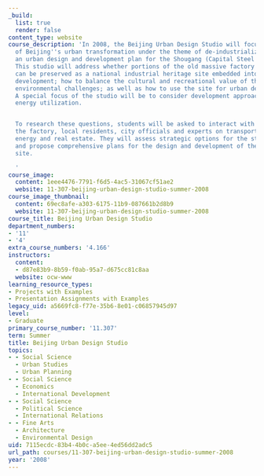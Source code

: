 ```yaml
---
_build:
  list: true
  render: false
content_type: website
course_description: 'In 2008, the Beijing Urban Design Studio will focus on the issue
  of Beijing''s urban transformation under the theme of de-industrialization, by preparing
  an urban design and development plan for the Shougang (Capital Steel Factory) site.
  This studio will address whether portions of the old massive factory infrastructure
  can be preserved as a national industrial heritage site embedded into future new
  development; how to balance the cultural and recreational value of the site with
  environmental challenges; as well as how to use the site for urban development.
  A special focus of the studio will be to consider development approaches that minimize
  energy utilization.


  To research these questions, students will be asked to interact with clients from
  the factory, local residents, city officials and experts on transportation, environment,
  energy and real estate. They will assess strategic options for the steel factory
  and propose comprehensive plans for the design and development of the brownfield
  site.

  '
course_image:
  content: 1eee4476-7791-f6d5-4ac5-31067cf51ae2
  website: 11-307-beijing-urban-design-studio-summer-2008
course_image_thumbnail:
  content: 69ec8afe-a303-6175-11b9-087661b2d8b9
  website: 11-307-beijing-urban-design-studio-summer-2008
course_title: Beijing Urban Design Studio
department_numbers:
- '11'
- '4'
extra_course_numbers: '4.166'
instructors:
  content:
  - d87e83b9-8b59-f0ab-95a7-d675cc81c8aa
  website: ocw-www
learning_resource_types:
- Projects with Examples
- Presentation Assignments with Examples
legacy_uid: a5669fc8-f77e-35b6-8e01-c06857945d97
level:
- Graduate
primary_course_number: '11.307'
term: Summer
title: Beijing Urban Design Studio
topics:
- - Social Science
  - Urban Studies
  - Urban Planning
- - Social Science
  - Economics
  - International Development
- - Social Science
  - Political Science
  - International Relations
- - Fine Arts
  - Architecture
  - Environmental Design
uid: 7115ecdc-83b4-4b0c-a5ee-4ed56dd2adc5
url_path: courses/11-307-beijing-urban-design-studio-summer-2008
year: '2008'
---
```

